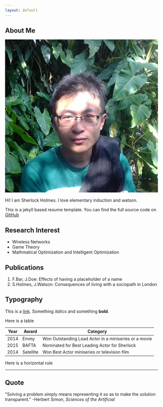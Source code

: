 ```yaml
---
layout: default
---
```


## About Me

<img class="profile-picture" src="alain.jpg">

Hi! I am Sherlock Holmes. I love elementary induction and watson.

This is a jekyll based resume template. You can find the full source code on [GitHub](https://github.com/lelivre/)

## Research Interest

* Wireless Networks
* Game Theory
* Mathmatical Optimization and Intelligent Optimization

## Publications

1. F.Bar, J.Doe: Effects of having a placeholder of a name
2. S.Holmes, J.Watson: Consequences of living with a sociopath in London

## Typography

This is a [link](http://google.com). Something *italics* and something **bold**.

Here is a table

Year | Award | Category
-----|-------|--------
2014 | Emmy  | Won Outstanding Lead Actor in a miniseries or a movie
2015 | BAFTA | Nominated for Best Leading Actor for Sherlock
2014 | Satellite | Won Best Actor miniseries or television film

Here is a horizontal rule

---

## Quote

"Solving a problem simply means representing it so as to make the solution transparent."  -Herbert Simon, _Sciences of the Artificial_

